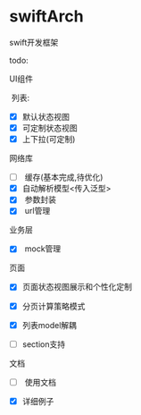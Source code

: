 # swiftArch

swift开发框架

todo:

UI组件 

​      列表: 

- [x] ​        默认状态视图
- [x] ​       可定制状态视图  
- [x] ​       上下拉(可定制) 

网络库

- [ ] ​               缓存(基本完成,待优化)
- [x] ​               自动解析模型<传入泛型>
- [x] ​               参数封装 
- [x] ​               url管理  

业务层  

- [x] ​	         mock管理

页面

- [x] ​		页面状态视图展示和个性化定制
 - [x] ​	分页计算策略模式  
  - [x] 列表model解耦
  - [ ] section支持



文档

- [ ] ​		使用文档
 - [x] ​	详细例子

